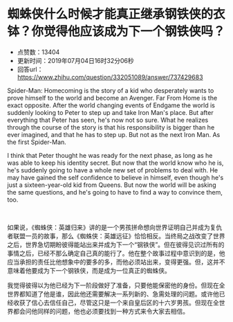 # 蜘蛛侠什么时候才能真正继承钢铁侠的衣钵？你觉得他应该成为下一个钢铁侠吗？
- 点赞数：13404
- 更新时间：2019年07月04日16时32分06秒
- 回答url：https://www.zhihu.com/question/332051089/answer/737429683
<body>
 <p data-pid="WK8cXzNu">Spider-Man: Homecoming is the story of a kid who desperately wants to prove himself to the world and become an Avenger. Far From Home is the exact opposite. After the world changing events of Endgame the world is suddenly looking to Peter to step up and take Iron Man's place. But after everything that Peter has seen, he's now not so sure. What he realizes through the course of the story is that his responsibility is bigger than he ever imagined, and that he has to step up. But not as the next Iron Man. As the first Spider-Man.</p>
 <p data-pid="YQ-TuaB2">I think that Peter thought he was ready for the next phase, as long as he was able to keep his identity secret. But now that the world know who he is, he's suddenly going to have a whole new set of problems to deal with. He may have gained the self confidence to believe in himself, even though he's just a sixteen-year-old kid from Queens. But now the world will be asking the same questions, and he's going to have to find a way to convince them, too.</p>
 <p class="ztext-empty-paragraph"><br></p>
 <p data-pid="OGOjS4Vd">如果说，《蜘蛛侠：英雄归来》讲的是一个男孩拼命想向世界证明自己并成为复仇者联盟一员的故事，那么《蜘蛛侠：英雄远征》恰恰相反。当终局之战改变了世界之后，世界急切期盼彼得能站出来并成为下一个“钢铁侠”。但在彼得见识过所有的事情之后，已经不那么确定自己真的能行了。他在整个故事过程中意识到的是，他应当承担的责任比他想象中的要多的多，而他必须站出来，变得更强。但，这并不意味着他要成为下一个钢铁侠，而是成为一位真正的蜘蛛侠。</p>
 <p data-pid="ZPU8aq8P">我觉得彼得以为他已经为下一阶段做好了准备，只要他能保密他的身份。但现在全世界都知道了他是谁，因此他还需要解决一系列新的、急需处理的问题。或许他已经收获了信心去信任自己，尽管这只是一个来自皇后区的十六岁男孩。但现在全世界都会问他同样的问题，他也必须要找到一种方式来令大家去相信。</p>
 <p></p>
</body>